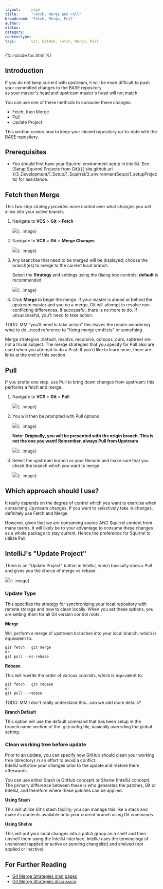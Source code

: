 ```yaml
---
layout:     page
title:      "Fetch, Merge and Pull"
breadcrumb: "Fetch, Merge, Pull"
author:
status:     
category:
contenttype:
tags:       Git, GitHub, Fetch, Merge, Pull
---
```


{% include toc.html %}

## Introduction

If you do not keep current with upstream, it will be more difficult to push your committed changes to the BASE repository  
as your master's head and upstream master's head will not match.   

You can use one of these methods to consume these changes:  

* Fetch, then Merge
* Pull
* Update Project

This section covers how to keep your cloned repository up-to-date with the BASE repository.

## Prerequisites

*  You should first have your Squirrel environment setup in IntelliJ.  See [Setup Squirrel Projects from Git]({{ site.github.url }}3_Development/1_Setup/1_Squirrel/3_environmentSetup/1_setupProjects) for assistance.

## Fetch then Merge <span class="octicon octicon-git-merge" style="font-size: 20px"></span>

This two step strategy provides more control over what changes you will allow into your active branch.

1. Navigate to **VCS** > **Git** > **Fetch**
 
    ![](images/gitFetch.png){: .image}

2. Navigate to **VCS** > **Git** > **Merge Changes**

    ![](images/gitMergeChanges.png){: .image}  

3. Any branches that need to be merged will be displayed; choose the branch(es) to merge to the current local branch

    Select the **Strategy** and settings using the dialog box controls; **default** is recommended

    ![](images/mergeBranches.png){: .image}

4. Click **Merge** to begin the merge.  If your master is ahead or behind the upstream master and you do a merge, Git will attempt to resolve non-conflicting 
differences.  If successful, there is no more to do.  If unsuccessful, you'll need to take action.

TODO: MM "you'll need to take action" this leaves the reader wondering what to do...need reference to "fixing merge conflicts" or something

Merge strategies (default, resolve, recursive, octopus, ours, subtree) are not a trivial subject.  The merge strategies that you specify 
for Pull also are used when you attempt to do a Push.If you'd like to learn more, there are links at the end of this section.  

## Pull <span class="octicon octicon-repo-pull" style="font-size: 20px"></span>

If you prefer one step, use Pull to bring down changes from upstream; this performs a fetch and merge.  

1. Navigate to **VCS** > **Git** > **Pull**
    
    ![](images/VCSPull.png){: .image} 

2. You will then be prompted with Pull options  

    ![](images/pullFromUpstreamBranch.png){: .image}  

    **Note: Originally, you will be presented with the origin branch.  This is not the one you want!  Remember, always Pull from Upstream.**  

    ![](images/pullFromUpstreamRemote.png){: .image}  

3. Select the upstream branch as your Remote and make sure that you check the branch which you want to merge  

    ![](images/pullFromUpstreamBranchSelected.png){: .image} 

## Which approach should I use?

It really depends on the degree of control which you want to exercise when consuming Upstream changes.  If you want to 
selectively take in changes, definitely use Fetch and Merge.  

However, given that we are consuming source AND Squirrel content from many teams, it will likely be to your advantage 
to consume these changes as a whole package to stay current.  Hence the preference for Squirrel to utilize Pull.  

## IntelliJ's "Update Project" 
There is an "Update Project" button in IntelliJ, which basically does a Pull and gives you the choice of merge vs rebase.
  
![](images/updateProjectOptions.png){: .image}

### Update Type
This specifies the strategy for synchronizing your local repository with remote storage and how to clean locally.
When you set these options, you are setting them for all Git version control roots.

**Merge**

Will perform a merge of upstream branches into your local branch, which is equivalent to:

```js
git fetch ; git merge 
or 
git pull --no-rebase 
```

**Rebase**

This will rewrite the order of various commits, which is equivalent to:

```js
git fetch ; git rebase 
or 
git pull --rebase
```

TODO: MM I don't really understand this...can we add more details?

**Branch Default**

This option will use the default command that has been setup in the branch.name section of the .git/config file,
basically overriding the global setting.

### Clean working tree before update

Prior to an update, you can specify how GitHub should clean your working tree (directory) in an effort to avoid a conflict.  
IntelliJ will stow your changes prior to the update and restore them afterwards.

You can use either Stash (a GitHub concept) or Shelve (IntelliJ concept).  The primary difference between these is who generates 
the patches, Git or IntelliJ, and therefore where these patches can be applied.

**Using Stash**

This will utilize Git's stash facility; you can manage this like a stack and make its contents available onto your current branch 
using Git commands.  

**Using Shelve**

This will put your local changes into a patch group on a shelf and then unshelf them using the IntelliJ interface.
IntelliJ uses the terminology of unshelved (applied or active or pending changelist) and shelved (not applied or inactive)

## For Further Reading

* [Git Merge Strategies man pages](https://www.kernel.org/pub/software/scm/git/docs/git-merge.html)
* [Git Merge Strategies discussion](http://stackoverflow.com/questions/366860/when-would-you-use-the-different-git-merge-strategies)